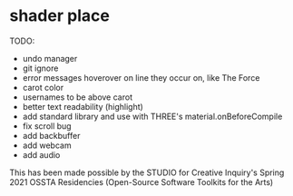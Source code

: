 # shader place


TODO:
- undo manager 
- git ignore
- error messages hoverover on line they occur on, like The Force
- carot color
- usernames to be above carot
- better text readability (highlight)
- add standard library and use with THREE's material.onBeforeCompile
- fix scroll bug
- add backbuffer
- add webcam 
- add audio

This has been made possible by the STUDIO for Creative Inquiry's Spring 2021 OSSTA Residencies (Open-Source Software Toolkits for the Arts)
